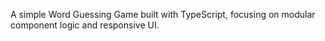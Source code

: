 A simple Word Guessing Game built with TypeScript, focusing on modular component logic and responsive UI.
